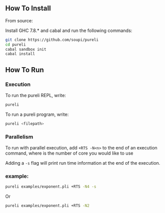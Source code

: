How To Install
--------------

From source:

Install GHC 7.8.* and cabal and run the following commands:

```sh
git clone https://github.com/soupi/pureli
cd pureli
cabal sandbox init
cabal install
```

How To Run
----------

### Execution

To run the pureli REPL, write:
```sh
pureli
```

To run a pureli program, write:
```sh
pureli <filepath>
```

### Parallelism

To run with parallel execution, add `+RTS -N<n>` to the end of an execution command, where <n> is the number of core you would like to use

Adding a `-s` flag will print run time information at the end of the execution.

### example:

```sh
pureli examples/exponent.pli +RTS -N4 -s
```

Or

```sh
pureli examples/exponent.pli +RTS -N2
```
